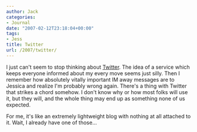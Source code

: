 ```yaml
---
author: Jack
categories:
- Journal
date: "2007-02-12T23:18:04+00:00"
tags:
- Jess
title: Twitter
url: /2007/twitter/
---
```


I just can't seem to stop thinking about [Twitter][1]. The idea of a service which keeps everyone informed about my every move seems just silly. Then I remember how absolutely vitally important IM away messages are to Jessica and realize I'm probably wrong again. There's a thing with Twitter that strikes a chord somehow. I don't know why or how most folks will use it, but they will, and the whole thing may end up as something none of us expected.

For me, it's like an extremely lightweight blog with nothing at all attached to it. Wait, I already have one of those&#8230;

 [1]: http://twitter.com/